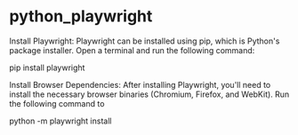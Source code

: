 # python_playwright
Install Playwright:
Playwright can be installed using pip, which is Python's package installer. Open a terminal and run the following command:

pip install playwright

Install Browser Dependencies:
After installing Playwright, you'll need to install the necessary browser binaries (Chromium, Firefox, and WebKit). Run the following command to 

python -m playwright install
